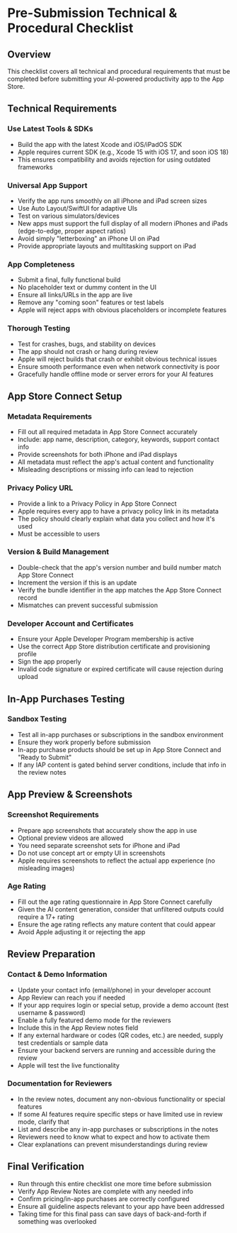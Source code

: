 # Pre-Submission Technical & Procedural Checklist

## Overview
This checklist covers all technical and procedural requirements that must be completed before submitting your AI-powered productivity app to the App Store.

## Technical Requirements

### Use Latest Tools & SDKs
- Build the app with the latest Xcode and iOS/iPadOS SDK
- Apple requires current SDK (e.g., Xcode 15 with iOS 17, and soon iOS 18)
- This ensures compatibility and avoids rejection for using outdated frameworks

### Universal App Support
- Verify the app runs smoothly on all iPhone and iPad screen sizes
- Use Auto Layout/SwiftUI for adaptive UIs
- Test on various simulators/devices
- New apps must support the full display of all modern iPhones and iPads (edge-to-edge, proper aspect ratios)
- Avoid simply "letterboxing" an iPhone UI on iPad
- Provide appropriate layouts and multitasking support on iPad

### App Completeness
- Submit a final, fully functional build
- No placeholder text or dummy content in the UI
- Ensure all links/URLs in the app are live
- Remove any "coming soon" features or test labels
- Apple will reject apps with obvious placeholders or incomplete features

### Thorough Testing
- Test for crashes, bugs, and stability on devices
- The app should not crash or hang during review
- Apple will reject builds that crash or exhibit obvious technical issues
- Ensure smooth performance even when network connectivity is poor
- Gracefully handle offline mode or server errors for your AI features

## App Store Connect Setup

### Metadata Requirements
- Fill out all required metadata in App Store Connect accurately
- Include: app name, description, category, keywords, support contact info
- Provide screenshots for both iPhone and iPad displays
- All metadata must reflect the app's actual content and functionality
- Misleading descriptions or missing info can lead to rejection

### Privacy Policy URL
- Provide a link to a Privacy Policy in App Store Connect
- Apple requires every app to have a privacy policy link in its metadata
- The policy should clearly explain what data you collect and how it's used
- Must be accessible to users

### Version & Build Management
- Double-check that the app's version number and build number match App Store Connect
- Increment the version if this is an update
- Verify the bundle identifier in the app matches the App Store Connect record
- Mismatches can prevent successful submission

### Developer Account and Certificates
- Ensure your Apple Developer Program membership is active
- Use the correct App Store distribution certificate and provisioning profile
- Sign the app properly
- Invalid code signature or expired certificate will cause rejection during upload

## In-App Purchases Testing

### Sandbox Testing
- Test all in-app purchases or subscriptions in the sandbox environment
- Ensure they work properly before submission
- In-app purchase products should be set up in App Store Connect and "Ready to Submit"
- If any IAP content is gated behind server conditions, include that info in the review notes

## App Preview & Screenshots

### Screenshot Requirements
- Prepare app screenshots that accurately show the app in use
- Optional preview videos are allowed
- You need separate screenshot sets for iPhone and iPad
- Do not use concept art or empty UI in screenshots
- Apple requires screenshots to reflect the actual app experience (no misleading images)

### Age Rating
- Fill out the age rating questionnaire in App Store Connect carefully
- Given the AI content generation, consider that unfiltered outputs could require a 17+ rating
- Ensure the age rating reflects any mature content that could appear
- Avoid Apple adjusting it or rejecting the app

## Review Preparation

### Contact & Demo Information
- Update your contact info (email/phone) in your developer account
- App Review can reach you if needed
- If your app requires login or special setup, provide a demo account (test username & password)
- Enable a fully featured demo mode for the reviewers
- Include this in the App Review notes field
- If any external hardware or codes (QR codes, etc.) are needed, supply test credentials or sample data
- Ensure your backend servers are running and accessible during the review
- Apple will test the live functionality

### Documentation for Reviewers
- In the review notes, document any non-obvious functionality or special features
- If some AI features require specific steps or have limited use in review mode, clarify that
- List and describe any in-app purchases or subscriptions in the notes
- Reviewers need to know what to expect and how to activate them
- Clear explanations can prevent misunderstandings during review

## Final Verification
- Run through this entire checklist one more time before submission
- Verify App Review Notes are complete with any needed info
- Confirm pricing/in-app purchases are correctly configured
- Ensure all guideline aspects relevant to your app have been addressed
- Taking time for this final pass can save days of back-and-forth if something was overlooked 